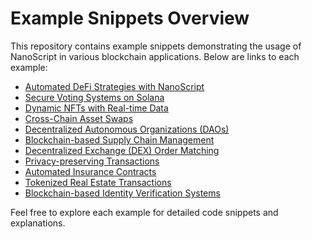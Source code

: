 # Example Snippets Overview

This repository contains example snippets demonstrating the usage of NanoScript in various blockchain applications. Below are links to each example:

- [Automated DeFi Strategies with NanoScript](sandbox:/mnt/data/automated_defi_strategies.md)
- [Secure Voting Systems on Solana](sandbox:/mnt/data/secure_voting_systems.md)
- [Dynamic NFTs with Real-time Data](sandbox:/mnt/data/dynamic_nfts.md)
- [Cross-Chain Asset Swaps](sandbox:/mnt/data/cross_chain_asset_swaps.md)
- [Decentralized Autonomous Organizations (DAOs)](sandbox:/mnt/data/dao_examples.md)
- [Blockchain-based Supply Chain Management](sandbox:/mnt/data/blockchain_supply_chain_management.md)
- [Decentralized Exchange (DEX) Order Matching](sandbox:/mnt/data/dex_order_matching_nanoscript.md)
- [Privacy-preserving Transactions](sandbox:/mnt/data/privacy_preserving_transactions.md)
- [Automated Insurance Contracts](sandbox:/mnt/data/automated_insurance_contracts.md)
- [Tokenized Real Estate Transactions](sandbox:/mnt/data/tokenized_real_estate_transactions.md)
- [Blockchain-based Identity Verification Systems](sandbox:/mnt/data/blockchain_identity_verification.md)

Feel free to explore each example for detailed code snippets and explanations.

